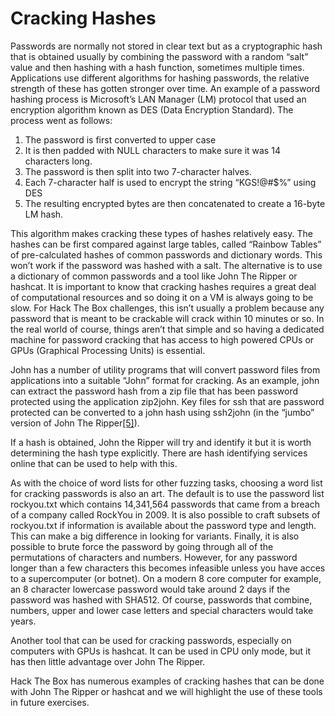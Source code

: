 # Cracking Hashes

Passwords are normally not stored in clear text but as a cryptographic hash that is obtained usually by combining the password with a random “salt” value and then hashing with a hash function, sometimes multiple times. Applications use different algorithms for hashing passwords, the relative strength of these has gotten stronger over time. An example of a password hashing process is Microsoft’s LAN Manager \(LM\) protocol that used an encryption algorithm known as DES \(Data Encryption Standard\). The process went as follows:

1. The password is first converted to upper case
2. It is then padded with NULL characters to make sure it was 14 characters long.
3. The password is then split into two 7-character halves.
4. Each 7-character half is used to encrypt the string “KGS!@\#$%” using DES
5. The resulting encrypted bytes are then concatenated to create a 16-byte LM hash.

This algorithm makes cracking these types of hashes relatively easy. The hashes can be first compared against large tables, called “Rainbow Tables” of pre-calculated hashes of common passwords and dictionary words. This won’t work if the password was hashed with a salt. The alternative is to use a dictionary of common passwords and a tool like John The Ripper or hashcat. It is important to know that cracking hashes requires a great deal of computational resources and so doing it on a VM is always going to be slow. For Hack The Box challenges, this isn’t usually a problem because any password that is meant to be crackable will crack within 10 minutes or so. In the real world of course, things aren’t that simple and so having a dedicated machine for password cracking that has access to high powered CPUs or GPUs \(Graphical Processing Units\) is essential.

John has a number of utility programs that will convert password files from applications into a suitable “John” format for cracking. As an example, john can extract the password hash from a zip file that has been password protected using the application zip2john. Key files for ssh that are password protected can be converted to a john hash using ssh2john \(in the “jumbo” version of John The Ripper[\[5\]]()\).

If a hash is obtained, John the Ripper will try and identify it but it is worth determining the hash type explicitly. There are hash identifying services online that can be used to help with this.

As with the choice of word lists for other fuzzing tasks, choosing a word list for cracking passwords is also an art. The default is to use the password list rockyou.txt which contains 14,341,564 passwords that came from a breach of a company called RockYou in 2009. It is also possible to craft subsets of rockyou.txt if information is available about the password type and length. This can make a big difference in looking for variants. Finally, it is also possible to brute force the password by going through all of the permutations of characters and numbers. However, for any password longer than a few characters this becomes infeasible unless you have acces to a supercomputer \(or botnet\). On a modern 8 core computer for example, an 8 character lowercase password would take around 2 days if the password was hashed with SHA512. Of course, passwords that combine, numbers, upper and lower case letters and special characters would take years.

Another tool that can be used for cracking passwords, especially on computers with GPUs is hashcat. It can be used in CPU only mode, but it has then little advantage over John The Ripper.

Hack The Box has numerous examples of cracking hashes that can be done with John The Ripper or hashcat and we will highlight the use of these tools in future exercises.

## 

